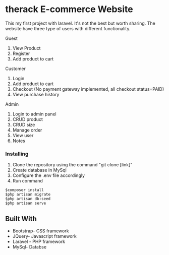 # therack E-commerce Website

This my first project with laravel. It's not the best but worth sharing. The website have three type of users with different functionality.

Guest
1. View Product
2. Register
3. Add product to cart

Customer
1. Login
2. Add product to cart
3. Checkout (No payment gateway implemented, all checkout status=PAID)
4. View purchase history

Admin 
1. Login to admin panel
2. CRUD product
3. CRUD size
4. Manage order
5. View user
6. Notes

### Installing

1. Clone the repository using the command "git clone [link]"
2. Create database in MySql
3. Configure the .env file accordingly
4. Run command 
```
$composer install
$php artisan migrate
$php artisan db:seed
$php artisan serve
```

## Built With

* Bootstrap- CSS framework
* JQuery- Javascript framework
* Laravel - PHP framework
* MySql- Databse
